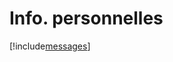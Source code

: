 # Info. personnelles

[!include[messages](infopersonnelles.messages.autogen.md)]






























